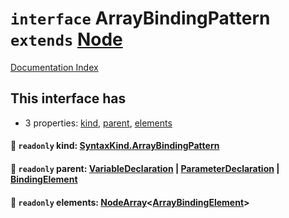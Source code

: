 # `interface` ArrayBindingPattern `extends` [Node](../private.interface.Node/README.md)

[Documentation Index](../README.md)

## This interface has

- 3 properties:
[kind](#-readonly-kind-syntaxkindarraybindingpattern),
[parent](#-readonly-parent-variabledeclaration--parameterdeclaration--bindingelement),
[elements](#-readonly-elements-nodearrayarraybindingelement)


#### 📄 `readonly` kind: [SyntaxKind.ArrayBindingPattern](../private.enum.SyntaxKind/README.md#arraybindingpattern--207)



#### 📄 `readonly` parent: [VariableDeclaration](../private.interface.VariableDeclaration/README.md) | [ParameterDeclaration](../private.interface.ParameterDeclaration/README.md) | [BindingElement](../private.interface.BindingElement/README.md)



#### 📄 `readonly` elements: [NodeArray](../private.interface.NodeArray/README.md)\<[ArrayBindingElement](../private.type.ArrayBindingElement/README.md)>



